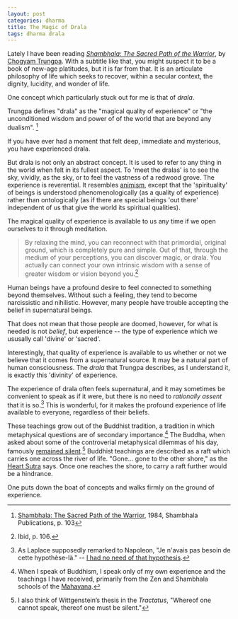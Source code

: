 ```yaml
---
layout: post
categories: dharma
title: The Magic of Drala
tags: dharma drala
---
```


Lately I have been reading [_Shambhala: The Sacred Path of the Warrior_], 
by [Chogyam Trungpa]. With a subtitle like that, you might suspect 
it to be a book of new-age platitudes, but it is far from that.
It is an articulate philosophy of life which seeks to recover,
within a secular context, the dignity, lucidity, and wonder of life. 

One concept which particularly stuck out for me is that of _drala_.

Trungpa defines "drala" as the "magical quality of experience" or "the unconditioned wisdom and power of of the world that are beyond any dualism". [^1] 

If you have ever had a moment that felt deep, immediate and mysterious, you have experienced drala. 

But drala is not only an abstract concept. It is used to refer to any thing in the world when felt in its fullest aspect. To 'meet the dralas' is to see the sky, vividly, as the sky, or to feel the vastness of a redwood grove. The experience is reverential. It resembles [animism], except that the 'spirituality' of beings is understood phenomenologically (as a quality of experience) rather than ontologically (as if there are special beings 'out there' independent of us that give the world its spiritual qualities).

The magical quality of experience is available to us any time if we open 
ourselves to it through meditation.

> By relaxing the mind, you can reconnect with that primordial, original ground, which is completely pure and simple. Out of that, through the medium of your perceptions, you can discover magic, or drala. You actually can connect your own intrinsic wisdom with a sense of greater wisdom or vision beyond you.[^2]

Human beings have a profound desire to feel connected to something beyond themselves.
Without such a feeling, they tend to become narcissistic and nihilistic.
However, many people have trouble accepting the belief in supernatural beings.

That does not mean that those people are doomed, however, for what is 
needed is not _belief_, but experience -- the type of experience which we 
ususally call 'divine' or 'sacred'.

Interestingly, that quality of experience is available to us whether or not we believe that it comes from a supernatural source. It may be a natural part of human consciousness.  The _drala_ that Trungpa describes, as I understand it, is exactly this 'divinity' of experience. 

The experience of drala often feels supernatural, and it may sometimes be convenient to speak as if it were, but there is no need to _rationally assent_ that it is so.[^3] This is wonderful, for it makes the profound experience of life available to everyone, regardless of their beliefs.

These teachings grow out of the Buddhist tradition,
a tradition in which metaphysical questions are of secondary importance.[^4]
The Buddha, when asked about some of the controverial metaphysical dilemmas of his day,
famously [remained silent](http://en.wikipedia.org/wiki/The_unanswered_questions).[^5]
Buddhist teachings are described as a raft which carries one across the river of life.
"Gone... gone to the other shore," as the [Heart Sutra] says.
Once one reaches the shore, to carry a raft further would be a hindrance.

One puts down the boat of concepts and walks firmly on the ground of experience.

[^1]: [Shambhala: The Sacred Path of the Warrior](http://www.amazon.com/Shambhala-Sacred-Path-Warrior-Classics/dp/159030702X/), 1984, Shambhala Publications, p. 103
[^2]: Ibid, p. 106.
[^3]: As Laplace supposedly remarked to Napoleon, "Je n'avais pas besoin de cette hypothèse-là." -- [I had no need of that hypothesis](http://en.wikipedia.org/wiki/Pierre-Simon_Laplace#I_had_no_need_of_that_hypothesis).
[^4]: When I speak of Buddhism, I speak only of my own experience and the teachings I have received, primarily from the Zen and Shambhala schools of the [Mahayana](http://en.wikipedia.org/wiki/Mahayana). 
[^5]: I also think of Wittgenstein&rsquo;s thesis in the _Tractatus_, "Whereof one cannot speak, thereof one must be silent."

[_Shambhala: The Sacred Path of the Warrior_]: http://www.amazon.com/Shambhala-Sacred-Path-Warrior-Classics/dp/159030702X/
[Chogyam Trungpa]: http://en.wikipedia.org/wiki/Chogyam_Trungpa
[tulku]: http://en.wikipedia.org/wiki/Tulku
[animism]: http://en.wikipedia.org/wiki/Animism
[phenomenology]: http://en.wikipedia.org/wiki/Phenomenology_(philosophy)
[heart sutra]: http://en.wikipedia.org/wiki/Heart_Sutra


